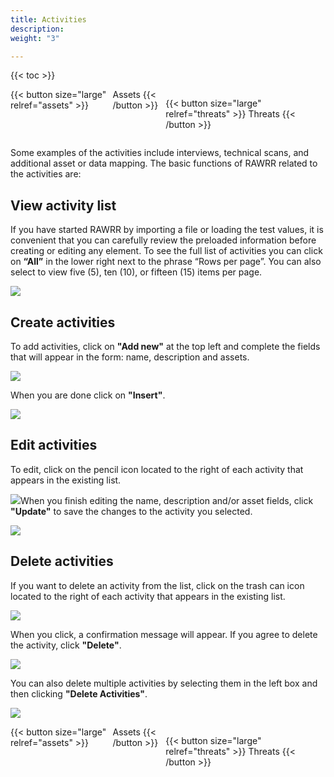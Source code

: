 ```yaml
---
title: Activities
description: 
weight: "3"

---
```

{{< toc >}}

<div style="display: flex; justify-content: space-between">
{{< button size="large" relref="assets" >}} <i class="arrow left"></i> Assets {{< /button >}}

{{< button size="large" relref="threats" >}} Threats <i class="arrow right"></i> {{< /button >}}
</div>

Some examples of the activities include interviews, technical scans, and additional asset or data mapping. The basic functions of RAWRR related to the activities are:

## View activity list

If you have started RAWRR by importing a file or loading the test values, it is convenient that you can carefully review the preloaded information before creating or editing any element. To see the full list of activities you can click on **“All”** in the lower right next to the phrase “Rows per page”. You can also select to view five (5), ten (10), or fifteen (15) items per page.

![](/images/ac-listar.png)

## Create activities

To add activities, click on **"Add new"** at the top left and complete the fields that will appear in the form: name, description and assets.

![](/images/ac-nueva-ac.png)

When you are done click on **"Insert"**.

![](/images/ac-nueva-ac-2.png)

## Edit activities

To edit, click on the pencil icon located to the right of each activity that appears in the existing list.

![](/images/ac-editar-1.png)When you finish editing the name, description and/or asset fields, click **"Update"** to save the changes to the activity you selected.

![](/images/ac-editar-2.png)

## Delete activities

If you want to delete an activity from the list, click on the trash can icon located to the right of each activity that appears in the existing list.

![](/images/ac-eliminar-1.png)

When you click, a confirmation message will appear. If you agree to delete the activity, click **"Delete"**.

![](/images/ac-eliminar-2.png)

You can also delete multiple activities by selecting them in the left box and then clicking **"Delete Activities"**.

![](/images/ac-eliminar-3.png)

<div style="display: flex; justify-content: space-between">
{{< button size="large" relref="assets" >}} <i class="arrow left"></i> Assets {{< /button >}}

{{< button size="large" relref="threats" >}} Threats <i class="arrow right"></i>{{< /button >}}
</div>